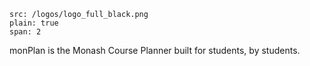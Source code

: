 ```image
src: /logos/logo_full_black.png
plain: true
span: 2
```

monPlan is the Monash Course Planner built for students, by students.
